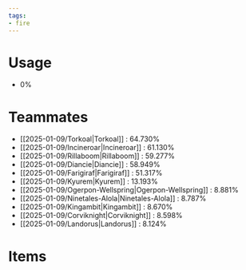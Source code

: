 ```yaml
---
tags:
- fire
---
```

# Usage
- 0%
# Teammates
- [[2025-01-09/Torkoal|Torkoal]] : 64.730%
- [[2025-01-09/Incineroar|Incineroar]] : 61.130%
- [[2025-01-09/Rillaboom|Rillaboom]] : 59.277%
- [[2025-01-09/Diancie|Diancie]] : 58.949%
- [[2025-01-09/Farigiraf|Farigiraf]] : 51.317%
- [[2025-01-09/Kyurem|Kyurem]] : 13.193%
- [[2025-01-09/Ogerpon-Wellspring|Ogerpon-Wellspring]] : 8.881%
- [[2025-01-09/Ninetales-Alola|Ninetales-Alola]] : 8.787%
- [[2025-01-09/Kingambit|Kingambit]] : 8.670%
- [[2025-01-09/Corviknight|Corviknight]] : 8.598%
- [[2025-01-09/Landorus|Landorus]] : 8.124%
# Items